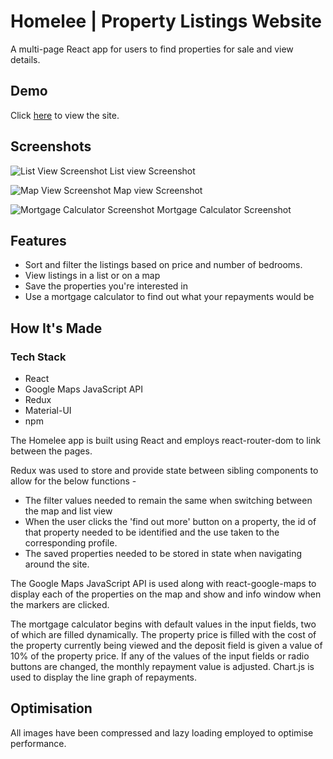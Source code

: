 
# Homelee | Property Listings Website

A multi-page React app for users to find properties for sale and view details.



## Demo

Click [here](https://lauratoddcodes.github.io/property-app/) to view the site.


  
## Screenshots

![List View Screenshot](https://i.imgur.com/aoYb7bU.png)
List view Screenshot


![Map View Screenshot](https://i.imgur.com/kiVMKVn.png)
Map view Screenshot


![Mortgage Calculator Screenshot](https://i.imgur.com/CmtsLFq.png)
Mortgage Calculator Screenshot




## Features

- Sort and filter the listings based on price and number of bedrooms.
- View listings in a list or on a map
- Save the properties you're interested in
- Use a mortgage calculator to find out what your repayments would be

  

## How It's Made

### Tech Stack
- React
- Google Maps JavaScript API
- Redux
- Material-UI
- npm
  

The Homelee app is built using React and employs react-router-dom to link between the pages. 

Redux was used to store and provide state between sibling components to allow for the below functions -
- The filter values needed to remain the same when switching between the map and list view
- When the user clicks the 'find out more' button on a property, the id of that property needed to be identified and the use taken to the corresponding profile.
- The saved properties needed to be stored in state when navigating around the site. 

The Google Maps JavaScript API is used along with react-google-maps to display each of the properties on the map and show and info window when the markers are clicked.

The mortgage calculator begins with default values in the input fields, two of which are filled dynamically. The property price is filled with the cost of the property currently being viewed and the deposit field is given a value of 10% of the property price. If any of the values of the input fields or radio buttons are changed, the monthly repayment value is adjusted. Chart.js is used to display the line graph of repayments.



## Optimisation

All images have been compressed and lazy loading employed to optimise performance.
